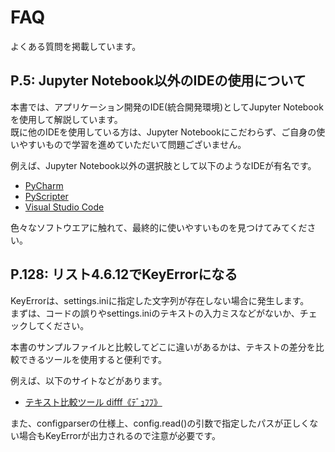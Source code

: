 # FAQ

よくある質問を掲載しています。

## P.5: Jupyter Notebook以外のIDEの使用について

本書では、アプリケーション開発のIDE(統合開発環境)としてJupyter Notebookを使用して解説しています。  
既に他のIDEを使用している方は、Jupyter Notebookにこだわらず、ご自身の使いやすいもので学習を進めていただいて問題ございません。  

例えば、Jupyter Notebook以外の選択肢として以下のようなIDEが有名です。  
- [PyCharm](https://www.jetbrains.com/ja-jp/pycharm/)
- [PyScripter](https://www.embarcadero.com/jp/free-tools/pyscripter/free-download)
- [Visual Studio Code](https://azure.microsoft.com/ja-jp/products/visual-studio-code/)

色々なソフトウエアに触れて、最終的に使いやすいものを見つけてみてください。  

## P.128: リスト4.6.12でKeyErrorになる

KeyErrorは、settings.iniに指定した文字列が存在しない場合に発生します。  
まずは、コードの誤りやsettings.iniのテキストの入力ミスなどがないか、チェックしてください。

本書のサンプルファイルと比較してどこに違いがあるかは、テキストの差分を比較できるツールを使用すると便利です。  

例えば、以下のサイトなどがあります。  

- [テキスト比較ツール difff《ﾃﾞｭﾌﾌ》](https://difff.jp/)  

また、configparserの仕様上、config.read()の引数で指定したパスが正しくない場合もKeyErrorが出力されるので注意が必要です。  
